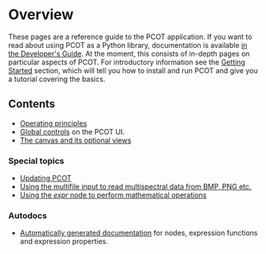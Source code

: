 # Overview

These pages are a reference guide to the PCOT application. If you 
want to read about using PCOT as a Python library, documentation
is available [in the Developer's Guide](../devguide/library/).
At the moment, this consists of in-depth pages on particular aspects of PCOT.
For introductory information see 
the [Getting Started](../gettingstarted/) section, which will tell you how
to install and run PCOT and give you a tutorial covering the basics.


## Contents
* [Operating principles](principles)
* [Global controls](globalcontrols) on the PCOT UI.
* [The canvas and its optional views](canvas)

### Special topics
* [Updating PCOT](update.md)
* [Using the multifile input to read multispectral data from BMP, PNG etc.](multifile)
* [Using the *expr* node to perform mathematical operations](expr.md)


### Autodocs
* [Automatically generated documentation](autodocs) for nodes, expression functions and
expression properties.
